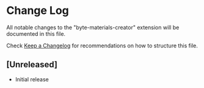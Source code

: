 # Change Log

All notable changes to the "byte-materials-creator" extension will be documented in this file.

Check [Keep a Changelog](http://keepachangelog.com/) for recommendations on how to structure this file.

## [Unreleased]

- Initial release